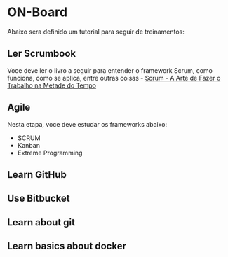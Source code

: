 [1]: https://www.saraiva.com.br/scrum-a-arte-de-fazer-o-trabalho-na-metade-do-tempo-9381460.html?pac_id=123134&gclid=EAIaIQobChMIkemf3eXD2QIVTlmGCh12GgibEAQYASABEgId7fD_BwE

# ON-Board

  Abaixo sera definido um tutorial para seguir de treinamentos:
  
## Ler Scrumbook

Voce deve ler o livro a seguir para entender o framework Scrum, como funciona, como se aplica, entre outras coisas - [Scrum - A Arte de Fazer o Trabalho na Metade do Tempo][1]

## Agile

Nesta etapa, voce deve estudar os frameworks abaixo:
* SCRUM
* Kanban
* Extreme Programming

## Learn GitHub

## Use Bitbucket

## Learn about git

## Learn basics about docker


